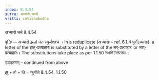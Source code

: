 ```yaml
---
index: 8.4.54
sutra: अभ्यासे चर्च्च
vritti: satishabodha
---
```



 अभ्यासे चर्च 8.4.54 

वृत्तिः -- अभ्‍यासे झलां चरः स्‍युर्जशश्‍च । In a reduplicate (अभ्यासः – ref. 6.1.4 पूर्वोऽभ्यासः), a letter of the झल्-प्रत्याहारः is substituted by a letter of the चर्-प्रत्याहारः or जश्-प्रत्याहारः। The substitutions take place as per 1.1.50 स्थानेऽन्तरतमः। 


उदाहरणम् – continued from above 


झु + हो + ति = जुहोति 8.4.54, 1.1.50 


